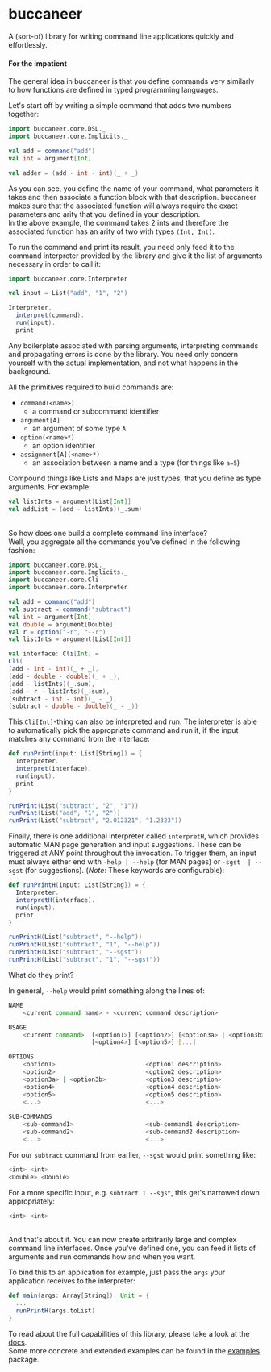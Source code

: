 buccaneer
=
A (sort-of) library for writing command line applications quickly and effortlessly. 


#### For the impatient
The general idea in buccaneer is that you define commands very similarly to
how functions are defined in typed programming languages.

Let's start off by writing a simple command that adds two numbers together:

```scala
import buccaneer.core.DSL._
import buccaneer.core.Implicits._

val add = command("add")
val int = argument[Int]

val adder = (add - int - int)(_ + _)
```
As you can see, you define the name of your command, what parameters it takes and then associate a 
function block with that description. buccaneer makes sure that the associated function will always require 
the exact parameters and arity that you defined in your description.  
In the above example, the command takes 2 ints and therefore the associated function has an arity of two 
with types `(Int, Int)`. 

To run the command and print its result, you need only feed it 
to the command interpreter provided by the library and give it the list of arguments necessary in order
to call it:

```scala
import buccaneer.core.Interpreter

val input = List("add", "1", "2")

Interpreter.
  interpret(command).
  run(input).
  print
```
Any boilerplate associated with parsing arguments, interpreting commands and propagating errors is done
by the library. You need only concern yourself with the actual implementation, and not what happens in the 
background.


All the primitives required to build commands are:
* `command(<name>)` 
    * a command or subcommand identifier
* `argument[A]` 
    * an argument of some type `A`
* `option(<name>*)` 
    * an option identifier
* `assignment[A](<name>*)` 
    * an association between a name and a type (for things like `a=5`)

Compound things like Lists and Maps are just types, that you define as type arguments. For example: 
```scala
val listInts = argument[List[Int]]
val addList = (add - listInts)(_.sum)
```
<br />
So how does one build a complete command line interface?
<br />
Well, you aggregate all the commands you've defined in the following fashion:

```scala
import buccaneer.core.DSL._
import buccaneer.core.Implicits._
import buccaneer.core.Cli
import buccaneer.core.Interpreter

val add = command("add")
val subtract = command("subtract")
val int = argument[Int]
val double = argument[Double]
val r = option("-r", "--r")
val listInts = argument[List[Int]]

val interface: Cli[Int] = 
Cli(
(add - int - int)(_ + _),
(add - double - double)(_ + _),
(add - listInts)(_.sum),
(add - r - listInts)(_.sum),
(subtract - int - int)(_ - _),
(subtract - double - double)(_ - _))
```
This `Cli[Int]`-thing can also be interpreted and run. 
The interpreter is able to automatically pick the appropriate command and
run it, if the input matches any command from the interface:

```scala
def runPrint(input: List[String]) = {
  Interpreter.
  interpret(interface).
  run(input).
  print
}

runPrint(List("subtract", "2", "1"))
runPrint(List("add", "1", "2"))
runPrint(List("subtract", "2.012321", "1.2323"))
```
Finally, there is one additional interpreter called `interpretH`, which provides automatic MAN page generation and
input suggestions. These can be triggered at ANY point throughout the invocation. To trigger them, an input 
must always either end with `-help | --help` (for MAN pages) or `-sgst  | --sgst` (for suggestions). 
(*Note*: These keywords are configurable): 
```scala
def runPrintH(input: List[String]) = {
  Interpreter.
  interpretH(interface).
  run(input).
  print
}

runPrintH(List("subtract", "--help"))
runPrintH(List("subtract", "1", "--help"))
runPrintH(List("subtract", "--sgst"))
runPrintH(List("subtract", "1", "--sgst"))
```

What do they print? 

In general, `--help` would print something along the lines of: <br />
```bash
NAME
    <current command name> - <current command description>

USAGE
    <current command>  [<option1>] [<option2>] [<option3a> | <option3b>]
                       [<option4>] [<option5>] [...]

OPTIONS
    <option1>                         <option1 description>
    <option2>                         <option2 description>
    <option3a> | <option3b>           <option3 description>
    <option4>                         <option4 description>
    <option5>                         <option5 description>
    <...>                             <...>
    
SUB-COMMANDS
    <sub-command1>                    <sub-command1 description>
    <sub-command2>                    <sub-command2 description>
    <...>                             <...>
```

For our `subtract` command from earlier, `--sgst` would print something like: <br />
```bash
<int> <int> 
<Double> <Double>
```
For a more specific input, e.g. `subtract 1 --sgst`, this get's narrowed down appropriately:
```bash
<int> <int>
```
<br />
And that's about it.
You can now create arbitrarily large and complex command line interfaces. 
Once you've defined one, you can feed it lists of arguments and run commands how and
when you want. 
<br />

To bind this
to an application for example, just pass the `args` your application receives to the interpreter:
```scala
def main(args: Array[String]): Unit = {
  ...
  runPrintH(args.toList)
}
```
To read about the full capabilities of this library, please take a look at the [docs](docs/documentation.md). <br />
Some more concrete and extended examples can be found in the [examples](src/main/scala/examples) package. 

